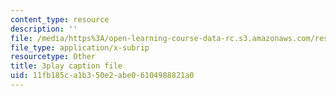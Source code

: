 ```yaml
---
content_type: resource
description: ''
file: /media/https%3A/open-learning-course-data-rc.s3.amazonaws.com/res-15-003-shaping-the-future-of-work-15-662x-spring-2016/11fb185ca1b350e2abe06104988821a0_RKjvoLeojfk.vtt
file_type: application/x-subrip
resourcetype: Other
title: 3play caption file
uid: 11fb185c-a1b3-50e2-abe0-6104988821a0
---
```

